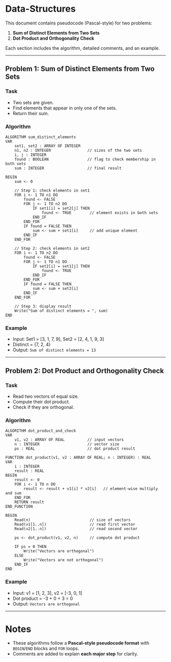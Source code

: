 # Data-Structures
This document contains pseudocode (Pascal-style) for two problems:

1. **Sum of Distinct Elements from Two Sets**  
2. **Dot Product and Orthogonality Check**

Each section includes the algorithm, detailed comments, and an example.

---


## Problem 1: Sum of Distinct Elements from Two Sets

### Task
- Two sets are given.  
- Find elements that appear in only one of the sets.  
- Return their sum.

### Algorithm
```
ALGORITHM sum_distinct_elements
VAR
    set1, set2 : ARRAY OF INTEGER
    n1, n2 : INTEGER                // sizes of the two sets
    i, j : INTEGER
    found : BOOLEAN                 // flag to check membership in both sets
    sum : INTEGER                   // final result

BEGIN
    sum <- 0

    // Step 1: check elements in set1
    FOR i <- 1 TO n1 DO
        found <- FALSE
        FOR j <- 1 TO n2 DO
            IF set1[i] = set2[j] THEN
                found <- TRUE        // element exists in both sets
            END_IF
        END_FOR
        IF found = FALSE THEN
            sum <- sum + set1[i]     // add unique element
        END_IF
    END_FOR

    // Step 2: check elements in set2
    FOR i <- 1 TO n2 DO
        found <- FALSE
        FOR j <- 1 TO n1 DO
            IF set2[i] = set1[j] THEN
                found <- TRUE
            END_IF
        END_FOR
        IF found = FALSE THEN
            sum <- sum + set2[i]
        END_IF
    END_FOR

    // Step 3: display result
    Write("Sum of distinct elements = ", sum)
END
```

### Example
- Input: Set1 = [3, 1, 7, 9], Set2 = [2, 4, 1, 9, 3]  
- Distinct = {7, 2, 4}  
- Output: `Sum of distinct elements = 13`

---

## Problem 2: Dot Product and Orthogonality Check

### Task
- Read two vectors of equal size.  
- Compute their dot product.  
- Check if they are orthogonal.

### Algorithm
```
ALGORITHM dot_product_and_check
VAR
    v1, v2 : ARRAY OF REAL          // input vectors
    n : INTEGER                     // vector size
    ps : REAL                       // dot product result

FUNCTION dot_product(v1, v2 : ARRAY OF REAL; n : INTEGER) : REAL
VAR
    i : INTEGER
    result : REAL
BEGIN
    result <- 0
    FOR i <- 1 TO n DO
        result <- result + v1[i] * v2[i]   // element-wise multiply and sum
    END_FOR
    RETURN result
END_FUNCTION

BEGIN
    Read(n)                          // size of vectors
    Read(v1[1..n])                   // read first vector
    Read(v2[1..n])                   // read second vector

    ps <- dot_product(v1, v2, n)     // compute dot product

    IF ps = 0 THEN
        Write("Vectors are orthogonal")
    ELSE
        Write("Vectors are not orthogonal")
    END_IF
END
```

### Example
- Input: v1 = [1, 2, 3], v2 = [-3, 0, 1]  
- Dot product = -3 + 0 + 3 = 0  
- Output: `Vectors are orthogonal`

---

# Notes
- These algorithms follow a **Pascal-style pseudocode format** with `BEGIN`/`END` blocks and `FOR` loops.  
- Comments are added to explain **each major step** for clarity.  

